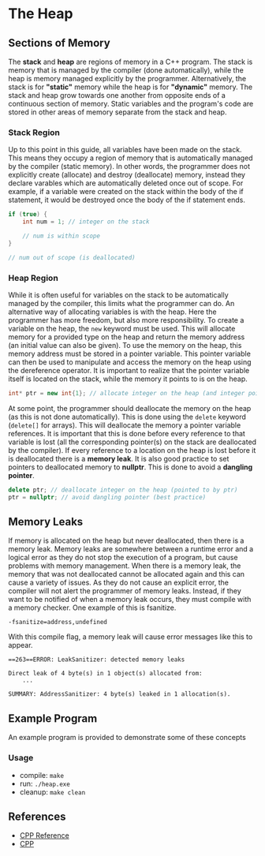 # The Heap

## Sections of Memory

The **stack** and **heap** are regions of memory in a C++ program. The stack is memory that is managed by the compiler (done automatically), while the heap is memory managed explicitly by the programmer. Alternatively, the stack is for **"static"** memory while the heap is for **"dynamic"** memory. The stack and heap grow towards one another from opposite ends of a continuous section of memory. Static variables and the program's code are stored in other areas of memory separate from the stack and heap.

### Stack Region

Up to this point in this guide, all variables have been made on the stack. This means they occupy a region of memory that is automatically managed by the compiler (static memory). In other words, the programmer does not explicitly create (allocate) and destroy (deallocate) memory, instead they declare varables which are automatically deleted once out of scope. For example, if a variable were created on the stack within the body of the if statement, it would be destroyed once the body of the if statement ends.

```C++
if (true) {
    int num = 1; // integer on the stack

    // num is within scope
}

// num out of scope (is deallocated)
```

### Heap Region

While it is often useful for variables on the stack to be automatically managed by the compiler, this limits what the programmer can do. An alternative way of allocating variables is with the heap. Here the programmer has more freedom, but also more responsibility. To create a variable on the heap, the `new` keyword must be used. This will allocate memory for a provided type on the heap and return the memory address (an initial value can also be given). To use the memory on the heap, this memory address must be stored in a pointer variable. This pointer variable can then be used to manipulate and access the memory on the heap using the dereference operator. It is important to realize that the pointer variable itself is located on the stack, while the memory it points to is on the heap.

```C++
int* ptr = new int{1}; // allocate integer on the heap (and integer pointer on the stack)
```

At some point, the programmer should deallocate the memory on the heap (as this is not done automatically). This is done using the `delete` keyword (`delete[]` for arrays). This will deallocate the memory a pointer variable references. It is important that this is done before every reference to that variable is lost (all the corresponding pointer(s) on the stack are deallocated by the compiler). If every reference to a location on the heap is lost before it is deallocated there is a **memory leak**. It is also good practice to set pointers to deallocated memory to **nullptr**. This is done to avoid a **dangling pointer**.

```C++
delete ptr; // deallocate integer on the heap (pointed to by ptr)
ptr = nullptr; // avoid dangling pointer (best practice)
```

## Memory Leaks

If memory is allocated on the heap but never deallocated, then there is a memory leak. Memory leaks are somewhere between a runtime error and a logical error as they do not stop the execution of a program, but cause problems with memory management. When there is a memory leak, the memory that was not deallocated cannot be allocated again and this can cause a variety of issues. As they do not cause an explicit error, the compiler will not alert the programmer of memory leaks. Instead, if they want to be notified of when a memory leak occurs, they must compile with a memory checker. One example of this is fsanitize.

```
-fsanitize=address,undefined
```

With this compile flag, a memory leak will cause error messages like this to appear.

```
==263==ERROR: LeakSanitizer: detected memory leaks

Direct leak of 4 byte(s) in 1 object(s) allocated from:
    ...

SUMMARY: AddressSanitizer: 4 byte(s) leaked in 1 allocation(s).
```

## Example Program

An example program is provided to demonstrate some of these concepts

### Usage
- compile: `make`
- run: `./heap.exe`
- cleanup: `make clean`

## References

- [CPP Reference](https://en.cppreference.com/)
- [CPP](https://www.cplusplus.com/doc/)